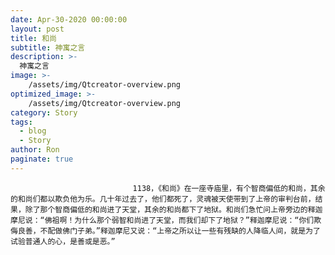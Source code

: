 ```yaml
---
date: Apr-30-2020 00:00:00
layout: post
title: 和尚
subtitle: 神寓之言
description: >-
  神寓之言
image: >-
    /assets/img/Qtcreator-overview.png
optimized_image: >-
    /assets/img/Qtcreator-overview.png
category: Story
tags:
  - blog
  - Story
author: Ron
paginate: true
---
```


							　　1138，《和尚》在一座寺庙里，有个智商偏低的和尚，其余的和尚们都以欺负他为乐。几十年过去了，他们都死了，灵魂被天使带到了上帝的审判台前，结果，除了那个智商偏低的和尚进了天堂，其余的和尚都下了地狱。和尚们急忙问上帝旁边的释迦摩尼说：“佛祖啊！为什么那个弱智和尚进了天堂，而我们却下了地狱？”释迦摩尼说：“你们欺侮良善，不配做佛门子弟。”释迦摩尼又说：“上帝之所以让一些有残缺的人降临人间，就是为了试验普通人的心，是善或是恶。”
							
							
						